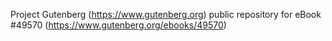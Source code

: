 Project Gutenberg (https://www.gutenberg.org) public repository for eBook #49570 (https://www.gutenberg.org/ebooks/49570)
